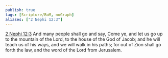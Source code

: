 ```yaml
---
publish: true
tags: [Scripture/BoM, noGraph]
aliases: ["2 Nephi 12:3"]
---
```

[2 Nephi 12:3](https://churchofjesuschrist.org/study/scriptures/bofm/2-ne/12?lang=eng&id=p3#p3) And many people shall go and say, Come ye, and let us go up to the mountain of the Lord, to the house of the God of Jacob; and he will teach us of his ways, and we will walk in his paths; for out of Zion shall go forth the law, and the word of the Lord from Jerusalem.
